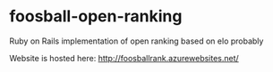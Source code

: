 # foosball-open-ranking
Ruby on Rails implementation of open ranking based on elo probably

Website is hosted here:
http://foosballrank.azurewebsites.net/
